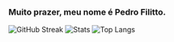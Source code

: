 ### Muito prazer, meu nome é Pedro Filitto.

![GitHub Streak](https://github-readme-streak-stats.herokuapp.com?user=camargogu1&theme=vision-friendly-dark&hide_border=false)
![Stats](https://github-readme-stats.vercel.app/api?username=camargogu1&layout=compact&theme=vision-friendly-dark&include_all_commits=true&count_private=true)
![Top Langs](https://github-readme-stats.vercel.app/api/top-langs/?username=camargogu1&layout=compact&theme=vision-friendly-dark)


